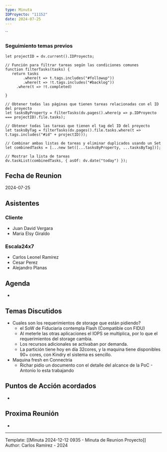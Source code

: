 ```yaml
---
type: Minuta
IDProyecto: "11152"
date: 2024-07-25
---
```


``

### Seguimiento temas previos

```dataviewjs
let projectID = dv.current().IDProyecto;

// Función para filtrar tareas según las condiciones comunes
function filterTasks(tasks) {
   return tasks
        .where(t => t.tags.includes("#followup"))
        .where(t => !t.tags.includes("#backlog"))
     .where(t => !t.completed)
        
}

// Obtener todas las páginas que tienen tareas relacionadas con el ID del proyecto
let tasksByProperty = filterTasks(dv.pages().where(p => p.IDProyecto === projectID).file.tasks);

// Obtener todas las tareas que tienen el tag del ID del proyecto
let tasksByTag = filterTasks(dv.pages().file.tasks.where(t => t.tags.includes("#id" + projectID)));

// Combinar ambas listas de tareas y eliminar duplicados usando un Set
let combinedTasks = [...new Set([...tasksByProperty, ...tasksByTag])];

// Mostrar la lista de tareas
dv.taskList(combinedTasks, { asOf: dv.date("today") });
 ```
## Fecha de Reunion
2024-07-25

## Asistentes

### Cliente
* Juan David Vergara
* Maria Elsy Giraldo
### Escala24x7
- Carlos Leonel Ramírez
-  Cesar Perez
- Alejandro Planas

## Agenda
* 
## Temas Discutidos
*  Cuales son los requerimientos de storage que están pidiendo?
	* el SoW de Fiduciaria contempla Flash (Compatible con FIDU)
	* Al meterle las otras aplicaciones el IOPS se multiplica, por lo que el requerimientos del storage cambia.
	* Los recursos adicionales se activaban por demanda.
	* La partición tiene hoy en día 32cores, y la maquina tiene disponibles 90+ cores, con Kindry el sistema es sencillo.
* Maquina fresh en Connectria
	* Richar pidio un documento con el detalle del alcance de la PoC - Antonio lo esta trabajando

## Puntos de Acción acordados
*  

## Proxima Reunión
*   

---
Template: [[Minuta 2024-12-12 0935 - Minuta de Reunion Proyecto]]
Author: Carlos Ramírez - 2024
